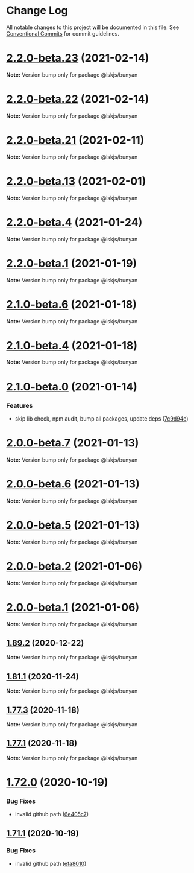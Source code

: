 # Change Log

All notable changes to this project will be documented in this file.
See [Conventional Commits](https://conventionalcommits.org) for commit guidelines.

# [2.2.0-beta.23](https://github.com/lskjs/lskjs/tree/master/packages/bunyan/compare/v2.2.0-beta.22...v2.2.0-beta.23) (2021-02-14)

**Note:** Version bump only for package @lskjs/bunyan





# [2.2.0-beta.22](https://github.com/lskjs/lskjs/tree/master/packages/bunyan/compare/v2.2.0-beta.21...v2.2.0-beta.22) (2021-02-14)

**Note:** Version bump only for package @lskjs/bunyan





# [2.2.0-beta.21](https://github.com/lskjs/lskjs/tree/master/packages/bunyan/compare/v2.2.0-beta.20...v2.2.0-beta.21) (2021-02-11)

**Note:** Version bump only for package @lskjs/bunyan





# [2.2.0-beta.13](https://github.com/lskjs/lskjs/tree/master/packages/bunyan/compare/v2.2.0-beta.12...v2.2.0-beta.13) (2021-02-01)

**Note:** Version bump only for package @lskjs/bunyan





# [2.2.0-beta.4](https://github.com/lskjs/lskjs/tree/master/packages/bunyan/compare/v2.2.0-beta.3...v2.2.0-beta.4) (2021-01-24)

**Note:** Version bump only for package @lskjs/bunyan





# [2.2.0-beta.1](https://github.com/lskjs/lskjs/tree/master/packages/bunyan/compare/v2.1.0-beta.6...v2.2.0-beta.1) (2021-01-19)

**Note:** Version bump only for package @lskjs/bunyan





# [2.1.0-beta.6](https://github.com/lskjs/lskjs/tree/master/packages/bunyan/compare/v2.1.0-beta.5...v2.1.0-beta.6) (2021-01-18)

**Note:** Version bump only for package @lskjs/bunyan





# [2.1.0-beta.4](https://github.com/lskjs/lskjs/tree/master/packages/bunyan/compare/v2.1.0-beta.2...v2.1.0-beta.4) (2021-01-18)

**Note:** Version bump only for package @lskjs/bunyan





# [2.1.0-beta.0](https://github.com/lskjs/lskjs/tree/master/packages/bunyan/compare/v2.0.0-beta.7...v2.1.0-beta.0) (2021-01-14)


### Features

* skip lib check, npm audit, bump all packages, update deps ([7c9d94c](https://github.com/lskjs/lskjs/tree/master/packages/bunyan/commit/7c9d94c165db5bfa922b462ec6b122bca85dd7a6))





# [2.0.0-beta.7](https://github.com/lskjs/lskjs/tree/master/packages/bunyan/compare/v2.0.0-beta.6...v2.0.0-beta.7) (2021-01-13)

**Note:** Version bump only for package @lskjs/bunyan





# [2.0.0-beta.6](https://github.com/lskjs/lskjs/tree/master/packages/bunyan/compare/v2.0.0-beta.5...v2.0.0-beta.6) (2021-01-13)

**Note:** Version bump only for package @lskjs/bunyan





# [2.0.0-beta.5](https://github.com/lskjs/lskjs/tree/master/packages/bunyan/compare/v2.0.0-beta.4...v2.0.0-beta.5) (2021-01-13)

**Note:** Version bump only for package @lskjs/bunyan





# [2.0.0-beta.2](https://github.com/lskjs/lskjs/tree/master/packages/bunyan/compare/v2.0.0-beta.1...v2.0.0-beta.2) (2021-01-06)

**Note:** Version bump only for package @lskjs/bunyan





# [2.0.0-beta.1](https://github.com/lskjs/lskjs/tree/master/packages/bunyan/compare/v1.98.0...v2.0.0-beta.1) (2021-01-06)

**Note:** Version bump only for package @lskjs/bunyan





## [1.89.2](https://github.com/lskjs/lskjs/tree/master/packages/bunyan/compare/v1.89.1...v1.89.2) (2020-12-22)

**Note:** Version bump only for package @lskjs/bunyan





## [1.81.1](https://github.com/lskjs/lskjs/tree/master/packages/bunyan/compare/v1.81.0...v1.81.1) (2020-11-24)

**Note:** Version bump only for package @lskjs/bunyan





## [1.77.3](https://github.com/lskjs/lskjs/tree/master/packages/bunyan/compare/v1.77.2...v1.77.3) (2020-11-18)

**Note:** Version bump only for package @lskjs/bunyan





## [1.77.1](https://github.com/lskjs/lskjs/tree/master/packages/bunyan/compare/v1.77.0...v1.77.1) (2020-11-18)

**Note:** Version bump only for package @lskjs/bunyan





# [1.72.0](https://github.com/lskjs/lskjs/tree/master/packages/bunyan/compare/v1.71.0...v1.72.0) (2020-10-19)


### Bug Fixes

* invalid github path ([6e405c7](https://github.com/lskjs/lskjs/tree/master/packages/bunyan/commit/6e405c755c76a505833da05689fc0c5ee2fc992b))





## [1.71.1](https://github.com/lskjs/lskjs/tree/master/packages/bunyan/compare/v1.71.0...v1.71.1) (2020-10-19)


### Bug Fixes

* invalid github path ([efa8010](https://github.com/lskjs/lskjs/tree/master/packages/bunyan/commit/efa8010295215e98eb3eae8bdc3ec3f08c31ac11))
